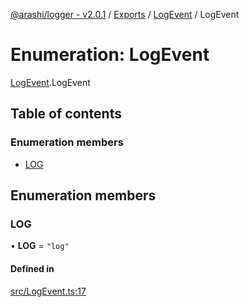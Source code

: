 [@arashi/logger - v2.0.1](../README.md) / [Exports](../modules.md) / [LogEvent](../modules/LogEvent.md) / LogEvent

# Enumeration: LogEvent

[LogEvent](../modules/LogEvent.md).LogEvent

## Table of contents

### Enumeration members

- [LOG](LogEvent.LogEvent-1.md#log)

## Enumeration members

### LOG

• **LOG** = `"log"`

#### Defined in

[src/LogEvent.ts:17](https://github.com/arashijs/logger/blob/ea93ee1/src/LogEvent.ts#L17)
